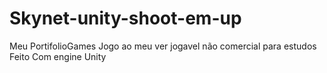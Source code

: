 # Skynet-unity-shoot-em-up
Meu PortifolioGames
 Jogo ao meu ver jogavel não comercial
 para estudos
  Feito Com engine Unity
